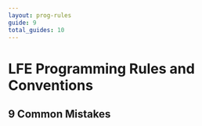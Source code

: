 ```yaml
---
layout: prog-rules
guide: 9
total_guides: 10
---
```

# LFE Programming Rules and Conventions

## 9 Common Mistakes
